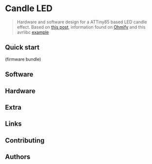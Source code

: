 # Candle LED

> Hardware and software design for a ATTiny85 based LED candle effect.
> Based on [this post](https://www.nzbuilds.com/post/how-to-build-a-candle-light-led-lamp-flame-effect-with-arduino-micro), information found on [Ohmify]() and this avrlibc [example](https://www.nongnu.org/avr-libc/user-manual/group__demo__project.html)

## Quick start

(firmware bundle)

## Software

## Hardware

## Extra

## Links

## Contributing

## Authors

